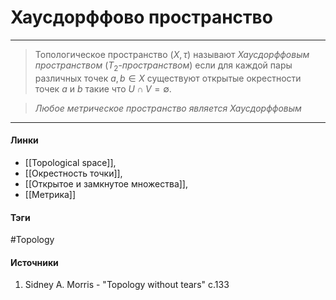 # Хаусдорффово пространство
***
>Топологическое пространство $(X,\tau)$ называют *Хаусдорффовым пространством* ($T_{2}$-*пространством*) если для каждой пары различных точек $a,b\in X$ существуют открытые окрестности точек $a$ и $b$ такие что $U\cap V=\emptyset$. 

>*Любое метрическое пространство является Хаусдорффовым*
***
#### Линки
- [[Topological space]],
- [[Окрестность точки]],
- [[Открытое и замкнутое множества]],
- [[Метрика]]
#### Тэги
 #Topology 
#### Источники
1. Sidney A. Morris - "Topology without tears" c.133